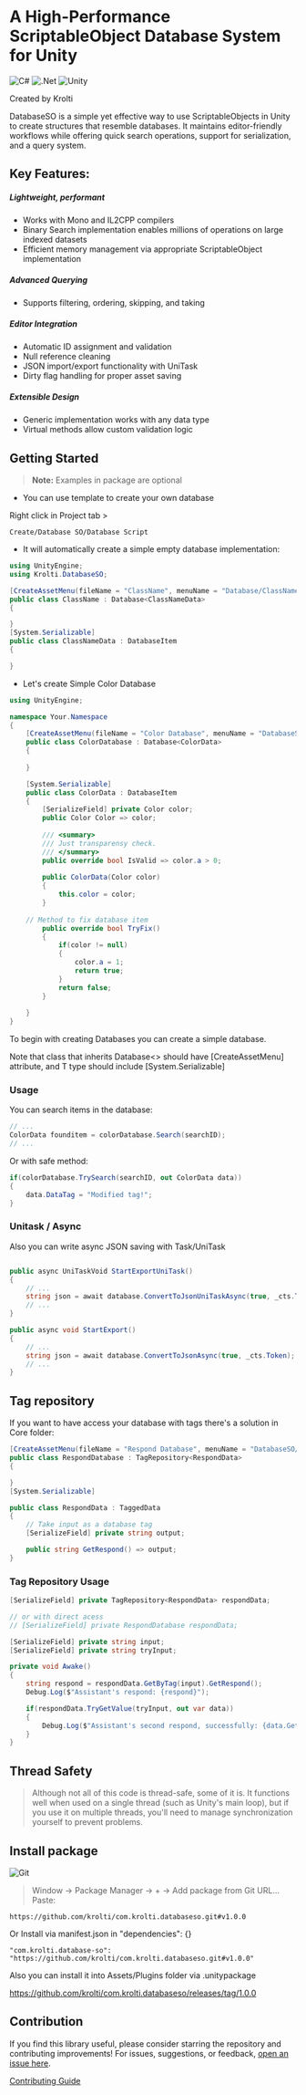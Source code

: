 # A High-Performance ScriptableObject Database System for Unity


![C#](https://img.shields.io/badge/c%23-%23239120.svg?style=for-the-badge&logo=csharp&logoColor=white) ![.Net](https://img.shields.io/badge/.NET-5C2D91?style=for-the-badge&logo=.net&logoColor=white) ![Unity](https://img.shields.io/badge/unity-%23000000.svg?style=for-the-badge&logo=unity&logoColor=white)

<!-- Proudly created with GPRM ( https://gprm.itsvg.in ) -->

Created by Krolti

DatabaseSO is a simple yet effective way to use ScriptableObjects in Unity to create structures that resemble databases. 
It maintains editor-friendly workflows while offering quick search operations, support for serialization, and a query system.

## Key Features:


##### Lightweight, performant
 - Works with Mono and IL2CPP compilers
 - Binary Search implementation enables millions of operations on large indexed datasets
 - Efficient memory management via appropriate ScriptableObject implementation

##### Advanced Querying
 - Supports filtering, ordering, skipping, and taking

##### Editor Integration
 - Automatic ID assignment and validation
 - Null reference cleaning
 - JSON import/export functionality with UniTask
 - Dirty flag handling for proper asset saving

##### Extensible Design
 - Generic implementation works with any data type
 - Virtual methods allow custom validation logic


## Getting Started

> **Note:** Examples in package are optional

- You can use template to create your own database

Right click in Project tab >

```
Create/Database SO/Database Script
```

- It will automatically create a simple empty database implementation:

```C#
using UnityEngine;
using Krolti.DatabaseSO;

[CreateAssetMenu(fileName = "ClassName", menuName = "Database/ClassName")]
public class ClassName : Database<ClassNameData>
{

}
[System.Serializable]
public class ClassNameData : DatabaseItem
{

}
```


- Let's create Simple Color Database

```C#
using UnityEngine;

namespace Your.Namespace
{
    [CreateAssetMenu(fileName = "Color Database", menuName = "DatabaseSO/Examples/Color Database")]
    public class ColorDatabase : Database<ColorData>
    {
		
    }

    [System.Serializable]
    public class ColorData : DatabaseItem
    {
        [SerializeField] private Color color;
        public Color Color => color;
        
        /// <summary>
        /// Just transparensy check.
        /// </summary>
        public override bool IsValid => color.a > 0;
		
        public ColorData(Color color)
        {
            this.color = color;
        }
        
	// Method to fix database item
        public override bool TryFix()
        {
            if(color != null)
            {
                color.a = 1;
                return true;
            }
            return false;
        }
		
    }
}
```

To begin with creating Databases you can create a simple database.

Note that class that inherits Database<> should have [CreateAssetMenu] attribute, and T type should include [System.Serializable]


### Usage


You can search items in the database:

```C#
// ...
ColorData founditem = colorDatabase.Search(searchID);
// ...
```

Or with safe method:

```C#
if(colorDatabase.TrySearch(searchID, out ColorData data))
{
    data.DataTag = "Modified tag!";
}
```


### Unitask / Async

Also you can write async JSON saving with Task/UniTask

```C#

public async UniTaskVoid StartExportUniTask()
{
    // ...
    string json = await database.ConvertToJsonUniTaskAsync(true, _cts.Token);
    // ...
}

public async void StartExport()
{
    // ...
    string json = await database.ConvertToJsonAsync(true, _cts.Token);
    // ...
}
```


## Tag repository

If you want to have access your database with tags there's a solution in Core folder:


```C#
[CreateAssetMenu(fileName = "Respond Database", menuName = "DatabaseSO/Examples/Respond Database")]
public class RespondDatabase : TagRepository<RespondData>
{

}
[System.Serializable]

public class RespondData : TaggedData
{
    // Take input as a database tag
    [SerializeField] private string output;

    public string GetRespond() => output;
}
```


### Tag Repository Usage

```C#
[SerializeField] private TagRepository<RespondData> respondData;

// or with direct acess
// [SerializeField] private RespondDatabase respondData;

[SerializeField] private string input;
[SerializeField] private string tryInput;

private void Awake()
{
    string respond = respondData.GetByTag(input).GetRespond();
    Debug.Log($"Assistant's respond: {respond}");

    if(respondData.TryGetValue(tryInput, out var data))
    {
        Debug.Log($"Assistant's second respond, successfully: {data.GetRespond()}");
    }
}
```

## Thread Safety


>Although not all of this code is thread-safe, some of it is. It functions well when used on a single thread (such as Unity's main loop), but if you use it on multiple threads, you'll need to manage synchronization yourself to prevent problems.



## Install package
![Git](https://img.shields.io/badge/git-%23F05033.svg?style=for-the-badge&logo=git&logoColor=white)
> Window → Package Manager → + → Add package from Git URL...  
> Paste:

```
https://github.com/krolti/com.krolti.databaseso.git#v1.0.0
```

Or Install via manifest.json in "dependencies": {}
```
"com.krolti.database-so": "https://github.com/krolti/com.krolti.databaseso.git#v1.0.0"
```

Also you can install it into Assets/Plugins folder via .unitypackage

https://github.com/krolti/com.krolti.databaseso/releases/tag/1.0.0

## Contribution

If you find this library useful, please consider starring the repository and contributing improvements!
For issues, suggestions, or feedback, [open an issue here](https://github.com/krolti/krolti-com.krolti.databaseso/issues).

[Contributing Guide](https://github.com/krolti/com.krolti.databaseso/blob/main/CONTRIBUTING.md)
